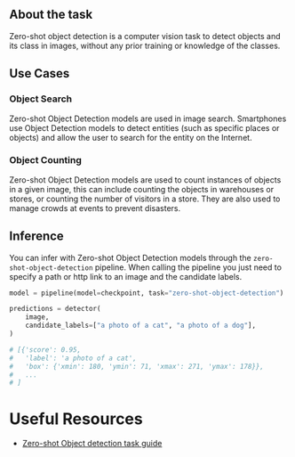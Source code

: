 ## About the task

Zero-shot object detection is a computer vision task to detect objects and its class in images, without any prior training or knowledge of the classes.

## Use Cases

### Object Search

Zero-shot Object Detection models are used in image search. Smartphones use Object Detection models to detect entities (such as specific places or objects) and allow the user to search for the entity on the Internet.

### Object Counting

Zero-shot Object Detection models are used to count instances of objects in a given image, this can include counting the objects in warehouses or stores, or counting the number of visitors in a store. They are also used to manage crowds at events to prevent disasters.

## Inference

You can infer with Zero-shot Object Detection models through the `zero-shot-object-detection` pipeline. When calling the pipeline you just need to specify a path or http link to an image and the candidate labels.

```python
model = pipeline(model=checkpoint, task="zero-shot-object-detection")

predictions = detector(
    image,
    candidate_labels=["a photo of a cat", "a photo of a dog"],
)

# [{'score': 0.95,
#   'label': 'a photo of a cat',
#   'box': {'xmin': 180, 'ymin': 71, 'xmax': 271, 'ymax': 178}},
#   ...
# ]
```

# Useful Resources

- [Zero-shot Object detection task guide](https://huggingface.co/tasks/zero-shot-object-detection)
